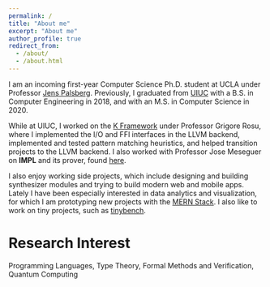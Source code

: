 ```yaml
---
permalink: /
title: "About me"
excerpt: "About me"
author_profile: true
redirect_from: 
  - /about/
  - /about.html
---
```


I am an incoming first-year Computer Science Ph.D. student at UCLA under Professor [Jens Palsberg](http://web.cs.ucla.edu/~palsberg/). Previously, I graduated from [UIUC](https://cs.illinois.edu) with a B.S. in Computer Engineering in 2018, and with an M.S. in Computer Science in 2020.

While at UIUC, I worked on the [K Framework](http://www.kframework.org) under Professor Grigore Rosu, where I implemented the I/O and FFI interfaces in the LLVM backend, implemented and tested pattern matching heuristics, and helped transition projects to the LLVM backend. I also worked with Professor Jose Meseguer on **IMPL** and its prover, found [here](http://mickyabir.com/research/).

I also enjoy working side projects, which include designing and building synthesizer modules and trying to build modern web and mobile apps. Lately I have been especially interested in data analytics and visualization, for which I am prototyping new projects with the [MERN Stack](https://www.geeksforgeeks.org/mern-stack/). I also like to work on tiny projects, such as [tinybench](https://pypi.org/project/tinybench/).

Research Interest
======
Programming Languages, Type Theory, Formal Methods and Verification, Quantum Computing
